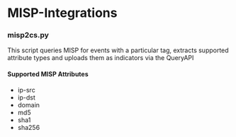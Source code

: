 # MISP-Integrations


### misp2cs.py

This script queries MISP for events with a particular tag, extracts supported attribute types and uploads them as indicators via the QueryAPI

#### Supported MISP Attributes

 - ip-src
 - ip-dst
 - domain
 - md5
 - sha1
 - sha256

